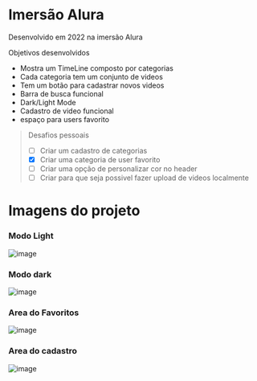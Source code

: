 # Imersão Alura
Desenvolvido em 2022 na imersão Alura

Objetivos desenvolvidos
- Mostra um TimeLine composto por categorias
- Cada categoria tem um conjunto de videos
- Tem um botão para cadastrar novos videos
- Barra de busca funcional
- Dark/Light Mode
- Cadastro de video funcional
- espaço para users favorito

> Desafios pessoais
> - [ ] Criar um cadastro de categorias
> - [X] Criar uma categoria de user favorito
> - [ ] Criar uma opção de personalizar cor no header
> - [ ] Criar para que seja possivel fazer upload de videos localmente

# Imagens do projeto
### Modo Light
![image](https://user-images.githubusercontent.com/39415559/201796713-3025640e-304e-4f4e-9374-fe5ff7eeebc5.png)

### Modo dark
![image](https://user-images.githubusercontent.com/39415559/201796840-9ec55b9e-e809-48c0-aad6-de03268e1f9e.png)

### Area do Favoritos
![image](https://user-images.githubusercontent.com/39415559/201796940-f4195bbd-c304-45c6-bb28-56a6cbffb22d.png)

### Area do cadastro
![image](https://user-images.githubusercontent.com/39415559/201797006-7b50c677-fa6d-4146-8ddc-dd7da9beaece.png)



